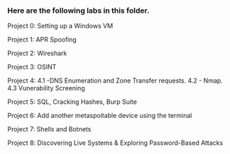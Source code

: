 ### Here are the following labs in this folder.

Project 0: Setting up a Windows VM

Project 1: APR Spoofing

Project 2: Wireshark

Project 3: OSINT

Project 4: 4.1 -DNS Enumeration and Zone Transfer requests.    4.2 - Nmap.    4.3 Vunerability Screening

Project 5: SQL, Cracking Hashes, Burp Suite

Project 6: Add another metaspoitable device using the terminal

Project 7: Shells and Botnets

Project 8: Discovering Live Systems & Exploring Password-Based Attacks
